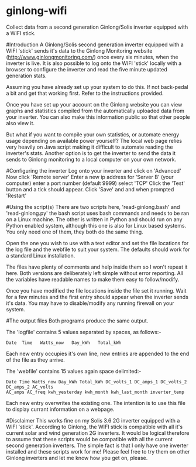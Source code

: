 # ginlong-wifi
Collect data from a second generation Ginlong/Solis inverter equipped with a WIFI stick. 

#Introduction
A Ginlong/Solis second generation inverter equipped with a WIFI 'stick' sends it's data to the Ginlong
Monitoring website (http://www.ginlongmonitoring.com/) once every six minutes, when the inverter is 
live. It is also possible to log onto the WIFI 'stick' locally with a browser to configure the inverter
and read the five minute updated generation stats. 

Assuming you have already set up your system to do this. If not back-pedal a bit and get that working
first. Refer to the instructions provided.

Once you have set up your account on the Ginlong website you can view graphs and statistics compiled
from the automatically uploaded data from your inverter. You can also make this information public so
that other people also view it.

But what if you want to compile your own statistics, or automate energy usage depending on available
power yourself? The local web page relies very heavily on Java script making it difficult to automate
reading the inverter's stats. Another option is to get the inverter to send the data it sends to 
Ginlong monitoring to a local computer on your own network.

#Configuring the inverter
Log onto your inverter and click on 'Advanced'
Now click 'Remote server'
Enter a new ip address for 'Server B' (your computer) enter a port number (default 9999) select 'TCP' 
Click the 'Test' button and a tick should appear.
Click 'Save' and and when prompted 'Restart'

#Using the script(s)
There are two scripts here, 'read-ginlong.bash' and 'read-ginlong.py' the bash script uses bash
commands and needs to be ran on a Linux machine. The other is written in Python and should run on
any Python enabled system, although this one is also for Linux based systems. You only need one of 
them, they both do the same thing.

Open the one you wish to use with a text editor and set the file locations for the log file and the 
webfile to suit your system. The defaults should work for a standard Linux installation.

The files have plenty of comments and help inside them so I won't repeat it here. Both versions are
deliberately left simple without error reporting. All the variables have readable names to make them
easy to follow/modify. 

Once you have modified the file locations inside the file set it running. Wait for a few minutes and 
the first entry should appear when the inverter sends it's data. You may have to disable/modify any
running firewall on your system.

#The output files
Both programs produce the same output.

The 'logfile' contains 5 values separated by spaces, as follows:-

	Date  Time   Watts_now   Day_kWh   Total_kWh 

Each new entry occupies it's own line, new entries are appended to the end of the file as they arrive.

The 'webfile' contains 15 values again space delimited:-

	Date Time Watts_now Day_kWh Total_kWh DC_volts_1 DC_amps_1 DC_volts_2 DC_amps_2 AC_volts
	AC_amps AC_freq kwh_yesterday kwh_month kwh_last_month inverter_temp

Each new entry overwrites the existing one. The intention is to use this file to display currant 
information on a webpage.

#Disclaimer
This works fine on my Solis 3.6 2G inverter equipped with a WIFI 'stick'. According to Ginlong, the 
WIFI stick is compatible with all it's current solar and wind generation 2G inverters. It would be
logical therefore to assume that these scripts would be compatible with all the current second
generation inverters. The simple fact is that I only have one inverter installed and these scripts
work for me! Please feel free to try them on other Ginlong inverters and let me know how you get on,
please.
